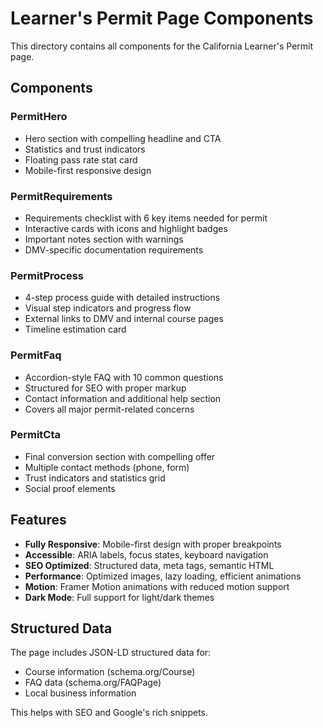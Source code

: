 # Learner's Permit Page Components

This directory contains all components for the California Learner's Permit page.

## Components

### PermitHero

- Hero section with compelling headline and CTA
- Statistics and trust indicators
- Floating pass rate stat card
- Mobile-first responsive design

### PermitRequirements

- Requirements checklist with 6 key items needed for permit
- Interactive cards with icons and highlight badges
- Important notes section with warnings
- DMV-specific documentation requirements

### PermitProcess

- 4-step process guide with detailed instructions
- Visual step indicators and progress flow
- External links to DMV and internal course pages
- Timeline estimation card

### PermitFaq

- Accordion-style FAQ with 10 common questions
- Structured for SEO with proper markup
- Contact information and additional help section
- Covers all major permit-related concerns

### PermitCta

- Final conversion section with compelling offer
- Multiple contact methods (phone, form)
- Trust indicators and statistics grid
- Social proof elements

## Features

- **Fully Responsive**: Mobile-first design with proper breakpoints
- **Accessible**: ARIA labels, focus states, keyboard navigation
- **SEO Optimized**: Structured data, meta tags, semantic HTML
- **Performance**: Optimized images, lazy loading, efficient animations
- **Motion**: Framer Motion animations with reduced motion support
- **Dark Mode**: Full support for light/dark themes

## Structured Data

The page includes JSON-LD structured data for:

- Course information (schema.org/Course)
- FAQ data (schema.org/FAQPage)
- Local business information

This helps with SEO and Google's rich snippets.
